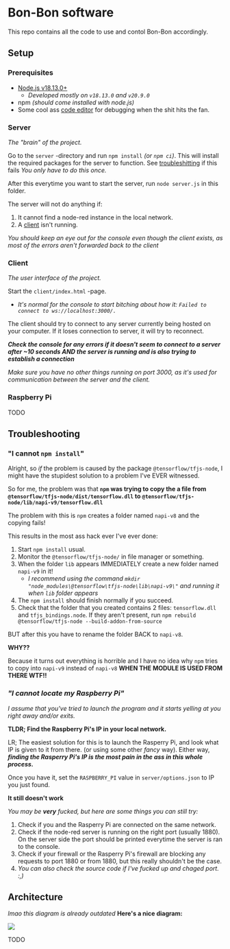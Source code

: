 # Bon-Bon software

This repo contains all the code to use and contol Bon-Bon accordingly.

## Setup

### Prerequisites

- [Node.js v18.13.0+](https://nodejs.org/en)
  - *Developed mostly on `v18.13.0` and `v20.9.0`*
- npm *(should come installed with node.js)*
- Some cool ass [code editor](https://notepad-plus-plus.org/) for debugging when the shit hits the fan.

### Server

*The "brain" of the project.*

Go to the `server` -directory and run `npm install` *(or `npm ci`)*. This will install the required packages for the server to function. See [troubleshitting](#Troubleshooting) if this fails *You only have to do this once.*

After this everytime you want to start the server, run `node server.js` in this folder.

The server will not do anything if:
1. It cannot find a node-red instance in the local network.
1. A [client](#client) isn't running.

*You should keep an eye out for the console even though the client exists, as most of the errors aren't forwarded back to the client*


### Client

*The user interface of the project.*

Start the `client/index.html` -page. 
  - *It's normal for the console to start bitching about how it: `Failed to connect to ws://localhost:3000/.`*

The client should try to connect to any server currently being hosted on your computer. If it loses connection to server, it will try to reconnect. 

***Check the console for any errors if it doesn't seem to connect to a server after ~10 seconds AND the server is running and is also trying to establish a connection***

*Make sure you have no other things running on port 3000, as it's used for communication between the server and the client.*

### Raspberry Pi

TODO


## Troubleshooting

### "I cannot `npm install`"

Alright, so *if* the problem is caused by the package `@tensorflow/tfjs-node`, I might have the stupidest solution to a problem I've EVER witnessed.

So for me, the problem was that **`npm` was trying to copy the a file from `@tensorflow/tfjs-node/dist/tensorflow.dll` to `@tensorflow/tfjs-node/lib/napi-v9/tensorflow.dll`**

The problem with this is `npm` creates a folder named `napi-v8` and the copying fails!

This results in the most ass hack ever I've ever done:

1. Start `npm install` usual.
1. Monitor the `@tensorflow/tfjs-node/` in file manager or something.
1. When the folder `lib` appears IMMEDIATELY create a new folder named `napi-v9` in it! 
    - *I recommend using the command ```mkdir "node_modules\@tensorflow\tfjs-node\lib\napi-v9\"``` and running it when `lib` folder appears*
1. The `npm install` should finish normally if you succeed.
1. Check that the folder that you created contains 2 files: `tensorflow.dll` and `tfjs_bindings.node`. If they aren't present, run `npm rebuild @tensorflow/tfjs-node --build-addon-from-source`

BUT after this you have to rename the folder BACK to `napi-v8`. 

**WHY??**

Because it turns out everything is horrible and I have no idea why `npm` tries to copy into `napi-v9` instead of `napi-v8` **WHEN THE MODULE IS USED FROM THERE WTF!!**



### *"I cannot locate my Raspberry Pi"*

*I assume that you've tried to launch the program and it starts yelling at you right away and/or exits.*

**TLDR; Find the Raspberry Pi's IP in your local network.**

LR; The easiest solution for this is to launch the Rasperry Pi, and look what IP is given to it from there. (or using some other *fancy* way). Either way, ***finding the Rasperry Pi's IP is the most pain in the ass in this whole process.***

Once you have it, set the `RASPBERRY_PI` value in `server/options.json` to IP you just found.

**It still doesn't work**

*You may be **very** fucked, but here are some things you can still try:*
1. Check if you and the Rasperry Pi are connected on the same network.
1. Check if the node-red server is running on the right port (usually 1880). On the server side the port should be printed everytime the server is ran to the console.
1. Check if your firewall or the Rasperry Pi's firewall are blocking any requests to port 1880 or from 1880, but this really shouldn't be the case.
1. *You can also check the source code if I've fucked up and chaged port. \:,)*


## Architecture

*lmao this diagram is already outdated*
**Here's a nice diagram:** 

![](https://github.com/Jormala/bon-bon/assets/82582260/d5e6e397-b91e-43ef-b990-560abf31cdeb)

TODO

<!-- Here's the basic architecture of the project for the interested. -->

